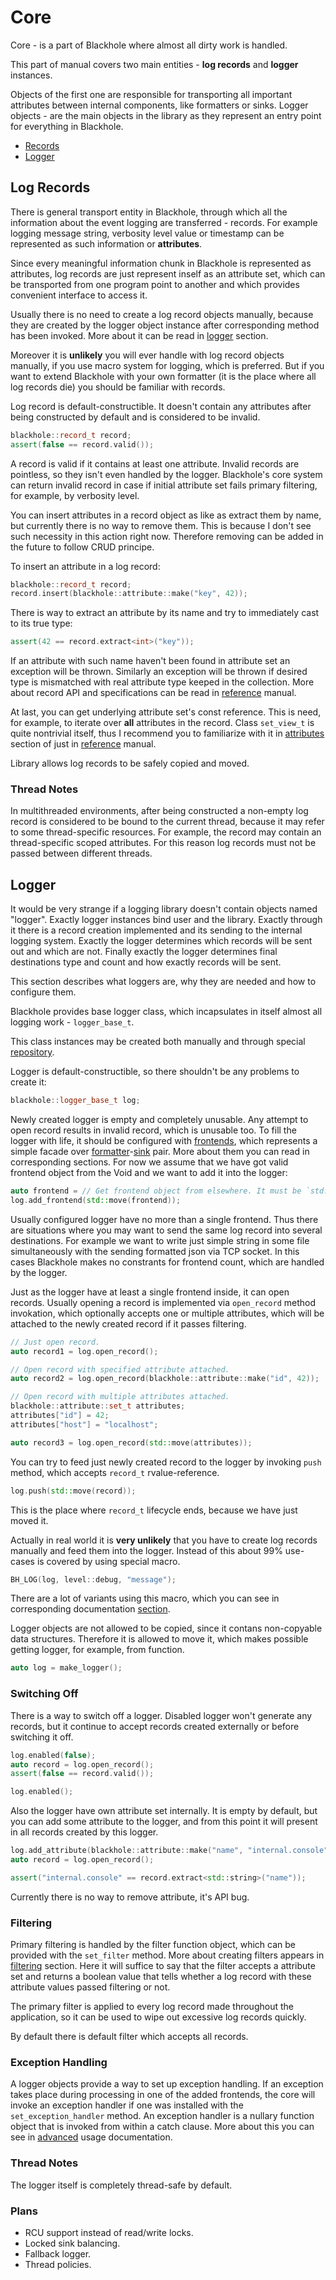 # Core
Core - is a part of Blackhole where almost all dirty work is handled.

This part of manual covers two main entities - **log records** and **logger** instances.

Objects of the first one are responsible for transporting all important attributes between internal components, like formatters or sinks. Logger objects - are the main objects in the library as they represent an entry point for everything in Blackhole.

 * [Records](#log-records)
 * [Logger](#logger)

## Log Records
There is general transport entity in Blackhole, through which all the information about the event logging are transferred - records. For example logging message string, verbosity level value or timestamp can be represented as such information or **attributes**.

Since every meaningful information chunk in Blackhole is represented as attributes, log records are just represent inself as an attribute set, which can be transported from one program point to another and which provides convenient interface to access it.

Usually there is no need to create a log record objects manually, because they are created by the logger object instance after corresponding method has been invoked. More about it can be read in [logger]() section.

Moreover it is **unlikely** you will ever handle with log record objects manually, if you use macro system for logging, which is preferred. But if you want to extend Blackhole with your own formatter (it is the place where all log records die) you should be familiar with records.

Log record is default-constructible. It doesn't contain any attributes after being constructed by default and is considered to be invalid.

~~~ cpp
blackhole::record_t record;
assert(false == record.valid());
~~~

A record is valid if it contains at least one attribute. Invalid records are pointless, so they isn't even handled by the logger. Blackhole's core system can return invalid record in case if initial attribute set fails primary filtering, for example, by verbosity level.

You can insert attributes in a record object as like as extract them by name, but currently there is no way to remove them. This is because I don't see such necessity in this action right now. Therefore removing can be added in the future to follow CRUD principe.

To insert an attribute in a log record:

~~~ cpp
blackhole::record_t record;
record.insert(blackhole::attribute::make("key", 42));
~~~

There is way to extract an attribute by its name and try to immediately cast to its true type:

~~~ cpp
assert(42 == record.extract<int>("key"));
~~~

If an attribute with such name haven't been found in attribute set an exception will be thrown. Similarly an exception will be thrown if desired type is mismatched with real attribute type keeped in the collection. More about record API and specifications can be read in [reference]() manual.

At last, you can get underlying attribute set's const reference. This is need, for example, to iterate over **all** attributes in the record. Class `set_view_t` is quite nontrivial itself, thus I recommend you to familiarize with it in [attributes]() section of just in [reference]() manual.

Library allows log records to be safely copied and moved.

### Thread Notes
In multithreaded environments, after being constructed a non-empty log record is considered to be bound to the current thread, because it may refer to some thread-specific resources. For example, the record may contain an thread-specific scoped attributes. For this reason log records must not be passed between different threads.

## Logger
It would be very strange if a logging library doesn't contain objects named "logger". Exactly logger instances bind user and the library. Exactly through it there is a record creation implemented and its sending to the internal logging system. Exactly the logger determines which records will be sent out and which are not. Finally exactly the logger determines final destinations type and count and how exactly records will be sent.

This section describes what loggers are, why they are needed and how to configure them.

Blackhole provides base logger class, which incapsulates in itself almost all logging work - `logger_base_t`.

This class instances may be created both manually and through special [repository]().

Logger is default-constructible, so there shouldn't be any problems to create it:

~~~ cpp
blackhole::logger_base_t log;
~~~

Newly created logger is empty and completely unusable. Any attempt to open record results in invalid record, which is unusable too. To fill the logger with life, it should be configured with [frontends](), which represents a simple facade over [formatter]()-[sink]() pair. More about them you can read in corresponding sections. For now we assume that we have got valid frontend object from the Void and we want to add it into the logger:

~~~ cpp
auto frontend = // Get frontend object from elsewhere. It must be `std::unique_ptr`.
log.add_frontend(std::move(frontend));
~~~

Usually configured logger have no more than a single frontend. Thus there are situations where you may want to send the same log record into several destinations. For example we want to write just simple string in some file simultaneously with the sending formatted json via TCP socket. In this cases Blackhole makes no constrants for frontend count, which are handled by the logger.

Just as the logger have at least a single frontend inside, it can open records. Usually opening a record is implemented via `open_record` method invokation, which optionally accepts one or multiple attributes, which will be attached to the newly created record if it passes filtering.

~~~ cpp
// Just open record.
auto record1 = log.open_record();

// Open record with specified attribute attached.
auto record2 = log.open_record(blackhole::attribute::make("id", 42));

// Open record with multiple attributes attached.
blackhole::attribute::set_t attributes;
attributes["id"] = 42;
attributes["host"] = "localhost";

auto record3 = log.open_record(std::move(attributes));
~~~

You can try to feed just newly created record to the logger by invoking `push` method, which accepts `record_t` rvalue-reference.

~~~ cpp
log.push(std::move(record));
~~~

This is the place where `record_t` lifecycle ends, because we have just moved it.

Actually in real world it is **very unlikely** that you have to create log records manually and feed them into the logger. Instead of this about 99% use-cases is covered by using special macro.

~~~ cpp
BH_LOG(log, level::debug, "message");
~~~

There are a lot of variants using this macro, which you can see in corresponding documentation [section]().

Logger objects are not allowed to be copied, since it contans non-copyable data structures. Therefore it is allowed to move it, which makes possible getting logger, for example, from function.

~~~ cpp
auto log = make_logger();
~~~

### Switching Off
There is a way to switch off a logger. Disabled logger won't generate any records, but it continue to accept records created externally or before switching it off.

~~~ cpp
log.enabled(false);
auto record = log.open_record();
assert(false == record.valid());

log.enabled();
~~~

Also the logger have own attribute set internally. It is empty by default, but you can add some attribute to the logger, and from this point it will present in all records created by this logger.

~~~ cpp
log.add_attribute(blackhole::attribute::make("name", "internal.console"));
auto record = log.open_record();

assert("internal.console" == record.extract<std::string>("name"));
~~~

Currently there is no way to remove attribute, it's API bug.

### Filtering
Primary filtering is handled by the filter function object, which can be provided with the `set_filter` method. More about creating filters appears in [filtering]() section. Here it will suffice to say that the filter accepts a attribute set and returns a boolean value that tells whether a log record with these attribute values passed filtering or not.

The primary filter is applied to every log record made throughout the application, so it can be used to wipe out excessive log records quickly.

By default there is default filter which accepts all records.

### Exception Handling
A logger objects provide a way to set up exception handling. If an exception takes place during processing in one of the added frontends, the core will invoke an exception handler if one was installed with the `set_exception_handler` method. An exception handler is a nullary function object that is invoked from within a catch clause. More about this you can see in [advanced]() usage documentation.

### Thread Notes
The logger itself is completely thread-safe by default.

### Plans

 * RCU support instead of read/write locks.
 * Locked sink balancing.
 * Fallback logger.
 * Thread policies.
